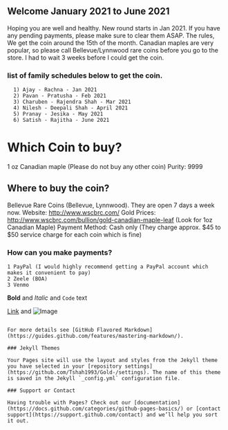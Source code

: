 ## Welcome January 2021 to June 2021

Hoping you are well and healthy. New round starts in Jan 2021. 
If you have any pending payments, please make sure to clear them ASAP. 
The rules, We get the coin around the 15th of the month. 
Canadian maples are very popular, so please call Bellevue/Lynnwood rare coins before you go to the store. 
I had to wait 3 weeks before I could get the coin. 


### list of family schedules below to get the coin.

      1) Ajay - Rachna - Jan 2021
      2) Pavan - Pratusha - Feb 2021
      3) Charuben - Rajendra Shah - Mar 2021
      4) Nilesh - Deepali Shah - April 2021
      5) Pranay - Jesika - May 2021
      6) Satish - Rajitha - June 2021


# Which Coin to buy? 
   1 oz Canadian maple  (Please do not buy any other coin)
   Purity: 9999

    
## Where to buy the coin?
 Bellevue Rare Coins (Bellevue, Lynnwood). They are open 7 days a week now.
 Website: http://www.wscbrc.com/
 Gold Prices: http://www.wscbrc.com/bullion/gold-canadian-maple-leaf (Look for 1oz Canadian Maple) 
 Payment Method: Cash only (They charge approx. $45 to $50 service charge for each coin which is fine)

### How can you make payments?

    1 PayPal (I would highly recommend getting a PayPal account which makes it convenient to pay)
    2 Zeele (BOA)
    3 Venmo 




**Bold** and _Italic_ and `Code` text

[Link](url) and ![Image](src)
```

For more details see [GitHub Flavored Markdown](https://guides.github.com/features/mastering-markdown/).

### Jekyll Themes

Your Pages site will use the layout and styles from the Jekyll theme you have selected in your [repository settings](https://github.com/Tshah1993/Gold-/settings). The name of this theme is saved in the Jekyll `_config.yml` configuration file.

### Support or Contact

Having trouble with Pages? Check out our [documentation](https://docs.github.com/categories/github-pages-basics/) or [contact support](https://support.github.com/contact) and we’ll help you sort it out.
